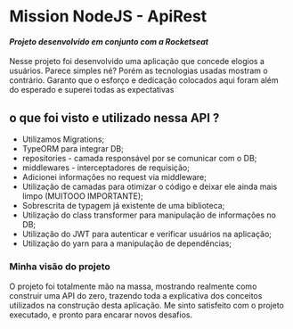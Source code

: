 # Mission NodeJS - ApiRest
#### _Projeto desenvolvido em conjunto com a Rocketseat_

Nesse projeto foi desenvolvido uma aplicação que concede elogios a usuários. Parece simples né? Porém as tecnologias usadas mostram o contrário.
Garanto que o esforço e dedicação colocados aqui foram além do esperado e superei todas as expectativas 

## o que foi visto e utilizado nessa API ?

- Utilizamos Migrations;
- TypeORM para integrar DB;
- repositories - camada responsável por se comunicar com o DB;
- middlewares - interceptadores de requisição;
- Adicionei informações no request via middleware;
- Utilização de camadas para otimizar o código e deixar ele ainda mais limpo (MUITOOO IMPORTANTE);
- Sobrescrita de typagem já existente de uma biblioteca;
- Utilização do class transformer para manipulação de informações no DB;
- Utilização do JWT para autenticar e verificar usuários na aplicação;
- Utilização do yarn para a manipulação de dependências;

### Minha visão do projeto

O projeto foi totalmente mão na massa, mostrando realmente como construir uma API do zero, trazendo toda a explicativa dos conceitos utilizados na construção desta aplicação. Me sinto satisfeito com o projeto executado, e pronto para encarar novos desafios.

